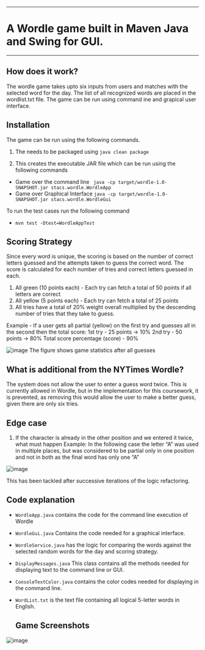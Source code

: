 ------

# A Wordle game built in Maven Java and Swing for GUI. 

------

## How does it work?
The wordle game takes upto six inputs from users and matches with the selected word for the day. The list of all recognized words are placed in the wordlist.txt file.
The game can be run using command ine and grapical user interface. 

## Installation

The game can be run using the following commands.

1. The needs to be packaged using 
    `java clean package`

2. This creates the executable JAR file which can be run using the following commands 

 - Game over the command line 
    ```` java -cp target/wordle-1.0-SNAPSHOT.jar stacs.wordle.WordleApp````
 - Game over Graphical Interface
    ```` java -cp target/wordle-1.0-SNAPSHOT.jar stacs.wordle.WordleGui ````

To run the test cases run the following command
-   `mvn test -Dtest=WordleAppTest`

## Scoring Strategy

Since every word is unique, the scoring is based on the number of correct letters guessed and the attempts taken to guess the correct word.
The score is calculated for each number of tries and correct letters guessed in each.

1. All green (10 points each) - Each try can fetch a total of 50 points if all letters are correct
2. All yellow (5 points each) - Each try can fetch a total of 25 points
3. All tries have a total of 20% weight overall multiplied by the descending number of tries that they take to guess.

Example - If a user gets all partial (yellow) on the first try and guesses all in the second then the total score:
1st try - 25 points -> 10%
2nd try - 50 points -> 80%
Total score percentage (score) - 90%

![image](https://github.com/Mohamed-rilwan/Word-of-Wordle/assets/44545353/abd030a9-943a-44c8-ab5e-ef7bdab16d67)
The figure shows game statistics after all guesses


## What is additional from the NYTimes Wordle?
The system does not allow the user to enter a guess word twice. This is currently allowed in Wordle, but in the implementation for this coursework, it is prevented, as removing this would allow the user to make a better guess, given there are only six tries.

## Edge case
1. If the character is already in the other position and we entered it twice, what must happen
Example: In the following case the letter “A” was used in multiple places, but was considered to be partial only in one position and not in both as the final word has only one “A”

![image](https://github.com/Mohamed-rilwan/Word-of-Wordle/assets/44545353/087e26f4-d309-4fae-ab3e-24fadba20b7e)

This has been tackled after successive iterations of the logic refactoring.

## Code explanation
- `WordleApp.java` contains the code for the command line execution of Wordle
- `WordleGui.java` Contains the code needed for a graphical interface. 
- `WordleService.java` has the logic for comparing the words against the selected random words for the day and scoring strategy.
- `DisplayMessages.java` This class contains all the methods needed for displaying text to the command line or GUI.
- `ConsoleTextColor.java` contains the color codes needed for displaying in the command line.
- `WordList.txt` is the text file containing all logical 5-letter words in English.

  ## Game Screenshots
![image](https://github.com/Mohamed-rilwan/Word-of-Wordle/assets/44545353/f57d842f-800c-4fc3-ba89-aa5fde99a514)

  

